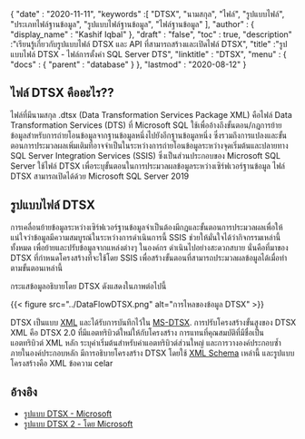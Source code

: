 {
  "date" : "2020-11-11",
  "keywords" :[ "DTSX", "นามสกุล", "ไฟล์", "รูปแบบไฟล์", "ประเภทไฟล์ฐานข้อมูล", "รูปแบบไฟล์ฐานข้อมูล", "ไฟล์ฐานข้อมูล" ],
  "author" : {
    "display_name" : "Kashif Iqbal"
},
  "draft" : "false",
  "toc" : true,
  "description" :"เรียนรู้เกี่ยวกับรูปแบบไฟล์ DTSX และ API ที่สามารถสร้างและเปิดไฟล์ DTSX",
  "title" :"รูปแบบไฟล์ DTSX - ไฟล์การตั้งค่า SQL Server DTS",
  "linktitle" : "DTSX",
  "menu" : {
    "docs" : {
      "parent" : "database"
}
},
  "lastmod" : "2020-08-12"
}

## ไฟล์ DTSX คืออะไร??

ไฟล์ที่มีนามสกุล .dtsx (Data Transformation Services Package XML) คือไฟล์ Data Transformation Services (DTS) ที่ Microsoft SQL ใช้เพื่ออ้างถึงขั้นตอน/กฎการย้ายข้อมูลสำหรับการถ่ายโอนข้อมูลจากฐานข้อมูลหนึ่งไปยังอีกฐานข้อมูลหนึ่ง ซึ่งรวมถึงการแปลงและขั้นตอนการประมวลผลเพิ่มเติมที่อาจจำเป็นในระหว่างการถ่ายโอนข้อมูลระหว่างจุดเริ่มต้นและปลายทาง SQL Server Integration Services (SSIS) ซึ่งเป็นส่วนประกอบของ Microsoft SQL Server ใช้ไฟล์ DTSX เพื่อระบุขั้นตอนในการประมวลผลข้อมูลระหว่างเซิร์ฟเวอร์ฐานข้อมูล ไฟล์ DTSX สามารถเปิดได้ด้วย Microsoft SQL Server 2019

## รูปแบบไฟล์ DTSX

การเคลื่อนย้ายข้อมูลระหว่างเซิร์ฟเวอร์ฐานข้อมูลจำเป็นต้องมีกฎและขั้นตอนการประมวลผลเพื่อให้แน่ใจว่าข้อมูลมีความสมบูรณ์ในระหว่างการดำเนินการนี้ SSIS ช่วยให้มั่นใจได้ว่ากิจกรรมเหล่านี้ทั้งหมด เพื่อย้ายและปรับข้อมูลจากแหล่งต่างๆ ในองค์กร ดำเนินไปอย่างสะดวกสบาย นั่นคือที่มาของ DTSX ที่กำหนดโครงสร้างที่จะใช้โดย SSIS เพื่อสร้างขั้นตอนที่สามารถประมวลผลข้อมูลได้เมื่อทำตามขั้นตอนเหล่านี้

กระแสข้อมูลอธิบายโดย DTSX ดังแสดงในภาพต่อไปนี้

{{< figure src="../DataFlowDTSX.png" alt="การไหลของข้อมูล DTSX" >}}

DTSX เป็นแบบ [XML](/th/web/xml/) และได้รับการบันทึกไว้ใน [MS-DTSX](https://learn.microsoft.com/en-us/openspecs/sql_data_portability/ms-dtsx/235600e9-0c13-4b5b-a388-aa3c65aec1dd). การปรับโครงสร้างขั้นสูงของ DTSX XML คือ DTSX 2.0 ที่มีแอตทริบิวต์ใหม่ให้กับโครงสร้าง การแทนที่คุณสมบัติที่มีชื่อเป็นแอตทริบิวต์ XML หลัก ระบุค่าเริ่มต้นสำหรับค่าแอตทริบิวต์ส่วนใหญ่ และการวางองค์ประกอบซ้ำภายในองค์ประกอบหลัก มีการอธิบายโครงสร้าง DTSX โดยใช้ [XML Schema](https://learn.microsoft.com/en-us/openspecs/sql_data_portability/ms-dtsx/e5095968-26ea-4824-a717-153ccee642dc#Appendix_A_1) เหล่านี้ และรูปแบบโครงสร้างคือ XML ข้อความ celar

## อ้างอิง

* [รูปแบบ DTSX - Microsoft](https://learn.microsoft.com/en-us/openspecs/sql_data_portability/ms-dtsx/235600e9-0c13-4b5b-a388-aa3c65aec1dd)
* [รูปแบบ DTSX 2 - โดย Microsoft](https://learn.microsoft.com/en-us/openspecs/sql_data_portability/ms-dtsx2/fb216aa4-62ab-41c8-a6d5-5b1002739d21)


